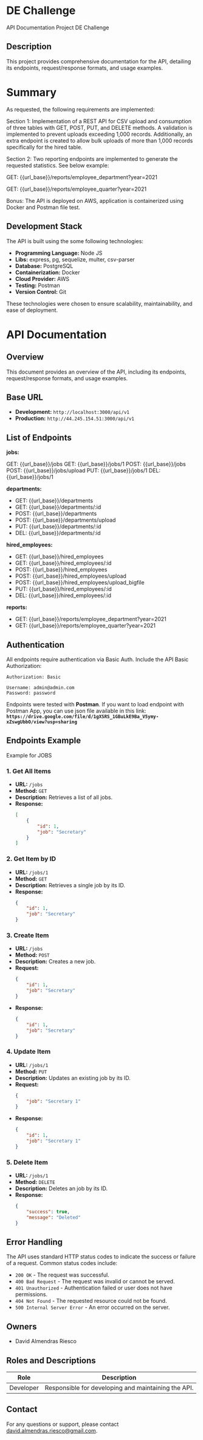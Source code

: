 # DE Challenge
API Documentation Project DE Challenge

## Description
This project provides comprehensive documentation for the API, detailing its endpoints, request/response formats, and usage examples.

# Summary

As requested, the following requirements are implemented:

Section 1: Implementation of a REST API for CSV upload and consumption of three tables with GET, POST, PUT, and DELETE methods. A validation is implemented to prevent uploads exceeding 1,000 records. Additionally, an extra endpoint is created to allow bulk uploads of more than 1,000 records specifically for the hired table.

Section 2: Two reporting endpoints are implemented to generate the requested statistics. See below example:

GET: {{url_base}}/reports/employee_department?year=2021

GET: {{url_base}}/reports/employee_quarter?year=2021

Bonus: The API is deployed on AWS, application is containerized using Docker and Postman file test.

## Development Stack

The API is built using the some following technologies:

- **Programming Language:** Node JS
- **Libs:** express, pg, sequelize, multer, csv-parser
- **Database:** PostgreSQL
- **Containerization:** Docker
- **Cloud Provider:** AWS
- **Testing:** Postman
- **Version Control:** Git

These technologies were chosen to ensure scalability, maintainability, and ease of deployment.

# API Documentation

## Overview
This document provides an overview of the API, including its endpoints, request/response formats, and usage examples.

## Base URL
- **Development:** `http://localhost:3000/api/v1`
- **Production:** `http://44.245.154.51:3000/api/v1`


## List of Endpoints

**jobs:**

GET: {{url_base}}/jobs
GET: {{url_base}}/jobs/1
POST: {{url_base}}/jobs
POST: {{url_base}}/jobs/upload
PUT: {{url_base}}/jobs/1
DEL: {{url_base}}/jobs/1

**departments:**

- GET: {{url_base}}/departments
- GET: {{url_base}}/departments/:id
- POST: {{url_base}}/departments
- POST: {{url_base}}/departments/upload
- PUT: {{url_base}}/departments/:id
- DEL: {{url_base}}/departments/:id

**hired_employees:**

- GET: {{url_base}}/hired_employees
- GET: {{url_base}}/hired_employees/:id
- POST: {{url_base}}/hired_employees
- POST: {{url_base}}/hired_employees/upload
- POST: {{url_base}}/hired_employees/upload_bigfile
- PUT: {{url_base}}/hired_employees/:id
- DEL: {{url_base}}/hired_employees/:id

**reports:**
- GET: {{url_base}}/reports/employee_department?year=2021
- GET: {{url_base}}/reports/employee_quarter?year=2021


## Authentication
All endpoints require authentication via Basic Auth. Include the API Basic Authorization:
```
Authorization: Basic

Username: admin@admin.com
Password: password
```

Endpoints were tested with **Postman**. If you want to load endpoint with Postman App, you can use json file
available in this link: **`https://drive.google.com/file/d/1gXSRS_1GBuLkE9Ba_V5ymy-xZswgUbbO/view?usp=sharing`**

## Endpoints Example
Example for JOBS

### 1. Get All Items
- **URL:** `/jobs`
- **Method:** `GET`
- **Description:** Retrieves a list of all jobs.
- **Response:**
    ```json
    [
        {
            "id": 1,
            "job": "Secretary"
        }
    ]
    ```

### 2. Get Item by ID
- **URL:** `/jobs/1`
- **Method:** `GET`
- **Description:** Retrieves a single job by its ID.
- **Response:**
    ```json
    {
        "id": 1,
        "job": "Secretary"
    }
    ```

### 3. Create Item
- **URL:** `/jobs`
- **Method:** `POST`
- **Description:** Creates a new job.
- **Request:**
    ```json
    {
        "id": 1,
        "job": "Secretary"
    }
    ```
- **Response:**
    ```json
    {
        "id": 1,
        "job": "Secretary"
    }
    ```

### 4. Update Item
- **URL:** `/jobs/1`
- **Method:** `PUT`
- **Description:** Updates an existing job by its ID.
- **Request:**
    ```json
    {
        "job": "Secretary 1"
    }
    ```
- **Response:**
    ```json
    {
        "id": 1,
        "job": "Secretary 1"
    }
    ```

### 5. Delete Item
- **URL:** `/jobs/1`
- **Method:** `DELETE`
- **Description:** Deletes an job by its ID.
- **Response:**
    ```json
    {
        "success": true,
        "message": "Deleted"
    }
    ```

## Error Handling
The API uses standard HTTP status codes to indicate the success or failure of a request. Common status codes include:
- `200 OK` - The request was successful.
- `400 Bad Request` - The request was invalid or cannot be served.
- `401 Unauthorized` - Authentication failed or user does not have permissions.
- `404 Not Found` - The requested resource could not be found.
- `500 Internal Server Error` - An error occurred on the server.

## Owners
- David Almendras Riesco

## Roles and Descriptions

| Role | Description |
| --- | --- |
| Developer | Responsible for developing and maintaining the API. |

## Contact
For any questions or support, please contact [david.almendras.riesco@gmail.com](mailto:david.almendras.riesco@gmail.com).
